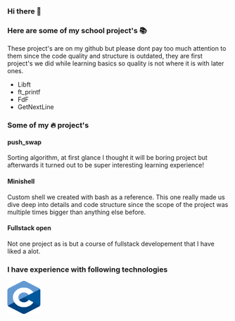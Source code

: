 ### Hi there 👋

### Here are some of my school project's 📚
These project's are on my github but please dont pay too much attention to them
since the code quality and structure is outdated, they are first project's we did
while learning basics so quality is not where it is with later ones.
- Libft
- ft_printf
- FdF
- GetNextLine

### Some of my 🔥 project's
#### push_swap 
Sorting algorithm, at first glance I thought it will be boring project but afterwards it turned out to
be super interesting learning experience!
#### Minishell
Custom shell we created with bash as a reference. This one really made us dive deep into details and code structure since the scope
of the project was multiple times bigger than anything else before.
#### Fullstack open
Not one project as is but a course of fullstack developement that I have liked a alot.

### I have experience with following technologies
<img src="./C_Logo.png?raw=true" width="75" height="75">
